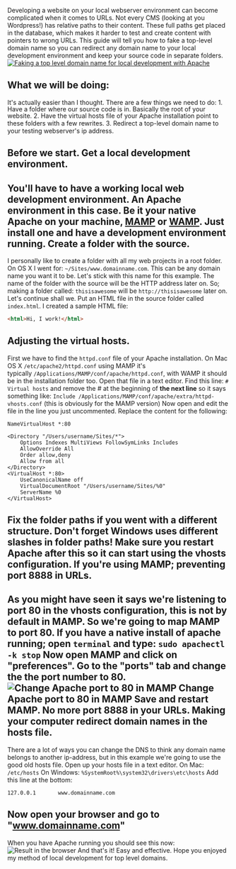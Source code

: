 Developing a website on your local webserver environment can become complicated when it comes to URLs. Not every CMS (looking at you Wordpress!) has relative paths to their content. These full paths get placed in the database, which makes it harder to test and create content with pointers to wrong URLs. This guide will tell you how to fake a top-level domain name so you can redirect any domain name to your local development environment and keep your source code in separate folders. [![Faking a top level domain name for local development with Apache](/articles/poster-top-level-domain-dev.jpg "Faking a top level domain name for local development with Apache")](http://www.gayadesign.com/articles/faking-a-top-level-domain-name-for-local-development-with-apache/)<span id="more-1202"></span>

What we will be doing:
----------------------

 It's actually easier than I thought. There are a few things we need to do: 1. <span style="line-height: 13px;">Have a folder where our source code is in. Basically the root of your website.</span>
2. Have the virtual hosts file of your Apache installation point to these folders with a few rewrites.
3. Redirect a top-level domain name to your testing webserver's ip address.

Before we start. Get a local development environment.
-----------------------------------------------------

 You'll have to have a working local web development environment. An Apache environment in this case. Be it your native Apache on your machine, [MAMP](http://www.mamp.info/en/index.html "MAMP") or [WAMP](http://www.wampserver.com/ "WAMP"). Just install one and have a development environment running. Create a folder with the source.
--------------------------------

 I personally like to create a folder with all my web projects in a root folder. On OS X I went for: `~/Sites/www.domainname.com`. This can be any domain name you want it to be. Let's stick with this name for this example. The name of the folder with the source will be the HTTP address later on. So; making a folder called: `thisisawesome` will be `http://thisisawesome` later on. Let's continue shall we. Put an HTML file in the source folder called `index.html`. I created a sample HTML file: 
```html
<html>Hi, I work!</html>
```
 Adjusting the virtual hosts.
----------------------------

 First we have to find the `httpd.conf` file of your Apache installation. On Mac OS X `/etc/apache2/httpd.conf` using MAMP it's typically `/Applications/MAMP/conf/apache/httpd.conf`, with WAMP it should be in the installation folder too. Open that file in a text editor. Find this line: `# Virtual hosts` and remove the # at the beginning of **the next line** so it says something like: `Include /Applications/MAMP/conf/apache/extra/httpd-vhosts.conf` (this is obviously for the MAMP version) Now open and edit the file in the line you just uncommented. Replace the content for the following: 
```clike
NameVirtualHost *:80

<Directory "/Users/username/Sites/*">
    Options Indexes MultiViews FollowSymLinks Includes
    AllowOverride All
    Order allow,deny
    Allow from all
</Directory>
<VirtualHost *:80>
	UseCanonicalName off
	VirtualDocumentRoot "/Users/username/Sites/%0"
	ServerName %0
</VirtualHost>
```
 Fix the folder paths if you went with a different structure. Don't forget Windows uses different slashes in folder paths! Make sure you restart Apache after this so it can start using the vhosts configuration. If you're using MAMP; preventing port 8888 in URLs.
---------------------------------------------------

 As you might have seen it says we're listening to port 80 in the vhosts configuration, this is not by default in MAMP. So we're going to map MAMP to port 80. If you have a native install of apache running; open `terminal` and type: `sudo apachectl -k stop` Now open MAMP and click on "preferences". Go to the "ports" tab and change the the port number to 80. ![Change Apache port to 80 in MAMP](/articles/mampport801.png) Change Apache port to 80 in MAMP Save and restart MAMP. No more port 8888 in your URLs. Making your computer redirect domain names in the hosts file.
-------------------------------------------------------------

 There are a lot of ways you can change the DNS to think any domain name belongs to another ip-address, but in this example we're going to use the good old hosts file. Open up your hosts file in a text editor. On Mac: `/etc/hosts` On Windows: `%SystemRoot%\system32\drivers\etc\hosts` Add this line at the bottom: 
```plain
127.0.0.1		www.domainname.com
```
 Now open your browser and go to "www.domainname.com"
----------------------------------------------------

 When you have Apache running you should see this now: ![Result in the browser](/articles/browsertest.png "Result in the browser") And that's it! Easy and effective. Hope you enjoyed my method of local development for top level domains.